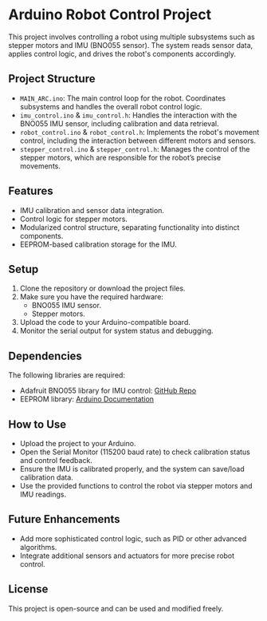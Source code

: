 # Arduino Robot Control Project

This project involves controlling a robot using multiple subsystems such as stepper motors and IMU (BNO055 sensor). The system reads sensor data, applies control logic, and drives the robot's components accordingly.

## Project Structure

- `MAIN_ARC.ino`: The main control loop for the robot. Coordinates subsystems and handles the overall robot control logic.
- `imu_control.ino` & `imu_control.h`: Handles the interaction with the BNO055 IMU sensor, including calibration and data retrieval.
- `robot_control.ino` & `robot_control.h`: Implements the robot's movement control, including the interaction between different motors and sensors.
- `stepper_control.ino` & `stepper_control.h`: Manages the control of the stepper motors, which are responsible for the robot’s precise movements.

## Features

- IMU calibration and sensor data integration.
- Control logic for stepper motors.
- Modularized control structure, separating functionality into distinct components.
- EEPROM-based calibration storage for the IMU.

## Setup

1. Clone the repository or download the project files.
2. Make sure you have the required hardware:
   - BNO055 IMU sensor.
   - Stepper motors.
3. Upload the code to your Arduino-compatible board.
4. Monitor the serial output for system status and debugging.

## Dependencies

The following libraries are required:
- Adafruit BNO055 library for IMU control: [GitHub Repo](https://github.com/adafruit/Adafruit_BNO055)
- EEPROM library: [Arduino Documentation](https://www.arduino.cc/en/Reference/EEPROM)

## How to Use

- Upload the project to your Arduino.
- Open the Serial Monitor (115200 baud rate) to check calibration status and control feedback.
- Ensure the IMU is calibrated properly, and the system can save/load calibration data.
- Use the provided functions to control the robot via stepper motors and IMU readings.

## Future Enhancements

- Add more sophisticated control logic, such as PID or other advanced algorithms.
- Integrate additional sensors and actuators for more precise robot control.

## License

This project is open-source and can be used and modified freely.
